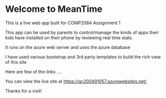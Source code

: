 <h1>Welcome to MeanTime</h1>
<p>This is a live web app built for COMP2084 Assignment 1</p>
<p>This app can be used by parents to control/manage the kinds of apps their kids have installed on their phone by reviewing real time stats.</p>
<p>It runs on the azure web server and uses the azure database</p>
<p>I have used various bootstrap and 3rd party templates to build the rich view of this site</p>
<p>Here are few of the links ....</p>
<p></p>
<p>You can view the live site at <a href="https://gc200491057.azurewebsites.net/">https://gc200491057.azurewebsites.net/</a></p>
<p>Thanks for a visit!</p>